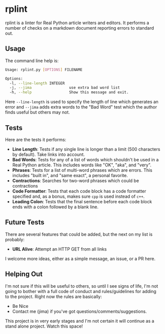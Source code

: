 # rplint
rplint is a linter for Real Python article writers and editors.  It performs a number of checks on a markdown document reporting errors to standard out.

## Usage

The command line help is:

```bash
Usage: rplint.py [OPTIONS] FILENAME

Options:
  -l, --line-length INTEGER
  -j, --jima                 use extra bad word list
  -h, --help                 Show this message and exit.
```

Here `--line-length` is used to specify the length of line which generates an error and `--jima` adds extra words to the "Bad Word" test which the author finds useful but others may not.

## Tests

Here are the tests it performs:

* **Line Length**: Tests if any single line is longer than a limit (500 characters by default). Take links into account.
* **Bad Words**: Tests for any of a list of words which shouldn't be used in a Real Python article. This includes words like "OK", "aka", and "very".
* **Phrases**: Tests for a list of multi-word phrases which are errors.  This includes "built in", and "same exact", a personal favorite.
* **Contractions**: Searches for two-word phrases which could be contractions
* **Code Formatter**: Tests that each code block has a code formatter specified and, as a bonus, makes sure `cpp` is used instead of `c++`.
* **Leading Colon**: Tests that the final sentence before each code block ends with a colon followed by a blank line.

## Future Tests

There are several features that could be added, but the next on my list is probably:

* **URL Alive**: Attempt an HTTP GET from all links

I welcome more ideas, either as a simple message, an issue, or a PR here.

## Helping Out

I'm not sure if this will be useful to others, so until I see signs of life, I'm not going to bother with a full code of conduct and rules/guidelines for adding to the project.  Right now the rules are basically: 

* Be Nice
* Contact me (jima) if you've got questions/comments/suggestions.

This project is in very early stages and I'm not certain it will continue as a stand alone project. Watch this space!

